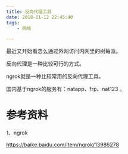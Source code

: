 ```yaml
---
title: 反向代理工具
date: 2018-11-12 22:45:40
tags:
	- 网络

---
```




最近又开始看怎么通过外网访问内网里的树莓派。

反向代理是一种比较可行的方式。

ngrok就是一种比较常用的反向代理工具。

国内基于ngrok的服务有：natapp、frp、nat123 。



# 参考资料

1、ngrok

https://baike.baidu.com/item/ngrok/13986278